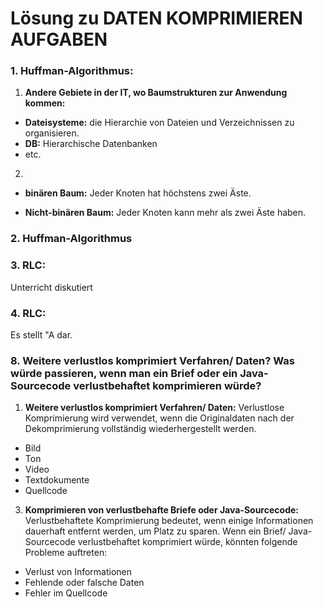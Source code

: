 # Lösung zu DATEN KOMPRIMIEREN AUFGABEN

### 1. Huffman-Algorithmus:

1. <b>Andere Gebiete in der IT, wo Baumstrukturen zur Anwendung kommen:</b>

- <b>Dateisysteme:</b> die Hierarchie von Dateien und Verzeichnissen zu organisieren.
- <b>DB:</b> Hierarchische Datenbanken
- etc.

2.

- <b>binären Baum:</b> Jeder Knoten hat höchstens zwei Äste.

- <b>Nicht-binären Baum:</b> Jeder Knoten kann mehr als zwei Äste haben.

### 2. Huffman-Algorithmus

### 3. RLC:

Unterricht diskutiert

### 4. RLC:

Es stellt "A dar.

### 8. Weitere verlustlos komprimiert Verfahren/ Daten? Was würde passieren, wenn man ein Brief oder ein Java-Sourcecode verlustbehaftet komprimieren würde?

1. <b>Weitere verlustlos komprimiert Verfahren/ Daten:</b>
   Verlustlose Komprimierung wird verwendet, wenn die Originaldaten nach der Dekomprimierung vollständig wiederhergestellt werden.

- Bild
- Ton
- Video
- Textdokumente
- Quellcode

3. <b>Komprimieren von verlustbehafte Briefe oder Java-Sourcecode:</b>
   Verlustbehaftete Komprimierung bedeutet, wenn einige Informationen dauerhaft entfernt werden, um Platz zu sparen. Wenn ein Brief/ Java-Sourcecode verlustbehaftet komprimiert würde, könnten folgende Probleme auftreten:

- Verlust von Informationen
- Fehlende oder falsche Daten
- Fehler im Quellcode
